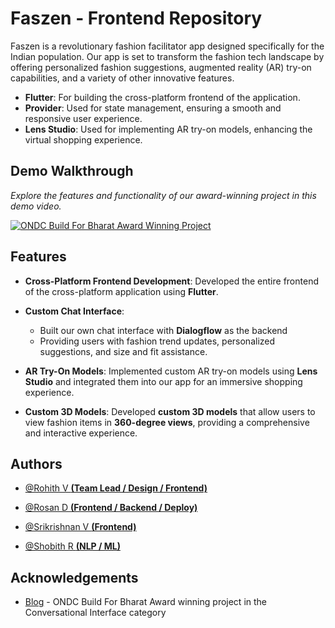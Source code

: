 
# Faszen - Frontend Repository

Faszen is a revolutionary fashion facilitator app designed specifically for the Indian population. Our app is set to transform the fashion tech landscape by offering personalized fashion suggestions, augmented reality (AR) try-on capabilities, and a variety of other innovative features.

- **Flutter**: For building the cross-platform frontend of the application.
- **Provider**: Used for state management, ensuring a smooth and responsive user experience.
- **Lens Studio**: Used for implementing AR try-on models, enhancing the virtual shopping experience.

## Demo Walkthrough
*Explore the features and functionality of our award-winning project in this demo video.*

  [![ONDC Build For Bharat Award Winning Project](https://img.youtube.com/vi/MEhAfCJhCkg/hqdefault.jpg)](https://youtu.be/MEhAfCJhCkg?si=h0RVJCUa89tT6Wzh)
  
  
## Features

- **Cross-Platform Frontend Development**: Developed the entire frontend of the cross-platform application using **Flutter**.

- **Custom Chat Interface**:  
  - Built our own chat interface with **Dialogflow** as the backend  
  - Providing users with fashion trend updates, personalized suggestions, and size and fit assistance.

- **AR Try-On Models**: Implemented custom AR try-on models using **Lens Studio** and integrated them into our app for an immersive shopping experience.

- **Custom 3D Models**: Developed **custom 3D models** that allow users to view fashion items in **360-degree views**, providing a comprehensive and interactive experience.

## Authors

- [@Rohith V **(Team Lead / Design / Frontend)**](https://www.github.com/Rohith2825)

- [@Rosan D **(Frontend / Backend / Deploy)**](https://www.github.com/infernozen)

- [@Srikrishnan V **(Frontend)**](https://www.github.com/Srikrishnan2004)

- [@Shobith R **(NLP / ML)**](https://www.github.com/cool-skr)


## Acknowledgements

- [Blog](https://ondc.org/buildforbharat/) - ONDC Build For Bharat Award winning project in the Conversational Interface category
  
